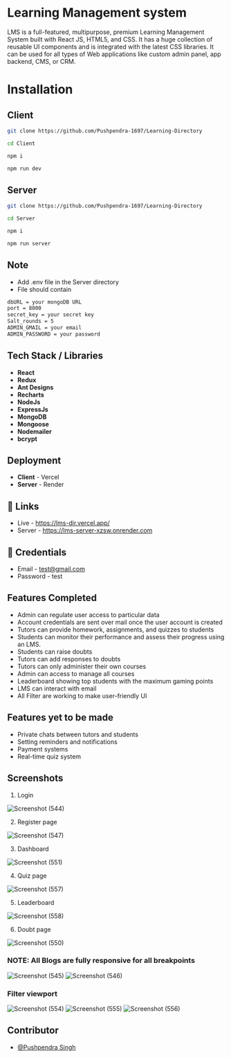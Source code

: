 # Learning Management system

LMS is a full-featured, multipurpose, premium Learning Management System built with React JS, HTML5, and CSS. It has a huge collection of reusable UI components and is integrated with the latest CSS libraries. It can be used for all types of Web applications like custom admin panel, app backend, CMS, or CRM.

# Installation

## Client
```bash
git clone https://github.com/Pushpendra-1697/Learning-Directory
```
```bash
cd Client
```
```bash
npm i
```
```bash
npm run dev
```


## Server
```bash
git clone https://github.com/Pushpendra-1697/Learning-Directory
```
```bash
cd Server
```
```bash
npm i
```
```bash
npm run server
```

## Note
- Add .env file in the Server directory
- File should contain
```bash
dbURL = your mongoDB URL
port = 8000
secret_key = your secret key
Salt_rounds = 5
ADMIN_GMAIL = your email
ADMIN_PASSWORD = your password
```

## Tech Stack / Libraries
- **React**
- **Redux**
- **Ant Designs**
- **Recharts**
- **NodeJs**
- **ExpressJs**
- **MongoDB**
- **Mongoose**
- **Nodemailer**
- **bcrypt**

## Deployment
- **Client**  - Vercel
- **Server**  - Render

## 🔗 Links

- Live - https://lms-dir.vercel.app/
- Server - https://lms-server-xzsw.onrender.com

## 🔗 Credentials

- Email - test@gmail.com
- Password - test

## Features Completed

- Admin can regulate user access to particular data
- Account credentials are sent over mail once the user account is created
- Tutors can provide homework, assignments, and quizzes to students
- Students can monitor their performance and assess their progress using an LMS.
- Students can raise doubts
- Tutors can add responses to doubts
- Tutors can only administer their own courses
- Admin can access to manage all courses
- Leaderboard showing top students with the maximum gaming points
- LMS can interact with email
- All Filter are working to make user-friendly UI

## Features yet to be made

- Private chats between tutors and students
- Setting reminders and notifications
- Payment systems
- Real-time quiz system

## Screenshots
1. Login

![Screenshot (544)](https://github.com/Pushpendra-1697/Learning-Directory/assets/104748364/36b05e17-b64a-4429-9671-41334955acaf)

2. Register page

![Screenshot (547)](https://github.com/Pushpendra-1697/Learning-Directory/assets/104748364/9c4fd2f3-82c4-43e3-9d48-ff7d80a5855f)

3. Dashboard

![Screenshot (551)](https://github.com/Pushpendra-1697/Learning-Directory/assets/104748364/ea9d557d-a080-447e-98e0-40b75c0716ce)

4. Quiz page

![Screenshot (557)](https://github.com/Pushpendra-1697/Learning-Directory/assets/104748364/fed32e97-9be9-4ef3-80a6-7e3007fffa58)


5. Leaderboard

![Screenshot (558)](https://github.com/Pushpendra-1697/Learning-Directory/assets/104748364/2f837176-e45a-42de-b69f-b34daf8618ba)


6. Doubt page

![Screenshot (550)](https://github.com/Pushpendra-1697/Learning-Directory/assets/104748364/fe8473f0-18d5-42d9-a873-98cd6849ce9c)


### NOTE: All Blogs are fully responsive for all breakpoints
![Screenshot (545)](https://github.com/Pushpendra-1697/Learning-Directory/assets/104748364/a5167bdf-2d77-4c11-9288-9c2fdc7fae1c)
![Screenshot (546)](https://github.com/Pushpendra-1697/Learning-Directory/assets/104748364/11d4d117-70de-438f-a365-3d80b1a6e230)

### Filter viewport
![Screenshot (554)](https://github.com/Pushpendra-1697/Learning-Directory/assets/104748364/0c78a953-1f5e-4c7d-96e9-92f456c989e6)
![Screenshot (555)](https://github.com/Pushpendra-1697/Learning-Directory/assets/104748364/8ffadf8b-1495-4d3a-9cee-700d87f5e7fd)
![Screenshot (556)](https://github.com/Pushpendra-1697/Learning-Directory/assets/104748364/5a69c5b5-7d6a-4e2e-90be-83eae5635b98)

##  Contributor

- [@Pushpendra Singh](https://github.com/Pushpendra-1697)
